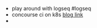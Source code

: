 - play around with logseq #logseq
- concourse ci on k8s [blog link](https://blog.nono.io/post/concourse_on_k8s-1/)
-